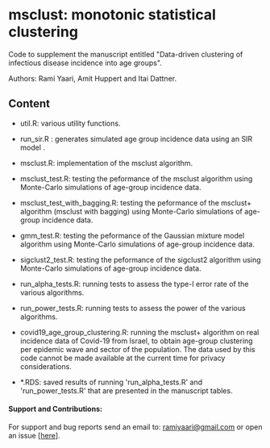 # msclust: monotonic statistical clustering

Code to supplement the manuscript entitled "Data-driven clustering of infectious disease incidence into age groups". 

Authors: Rami Yaari, Amit Huppert and Itai Dattner.

## Content

- util.R: various utility functions.

- run_sir.R : generates simulated age group incidence data using an SIR model .

- msclust.R: implementation of the msclust algorithm.

- msclust_test.R: testing the peformance of the msclust algorithm using Monte-Carlo simulations of age-group incidence data.

- msclust_test_with_bagging.R: testing the peformance of the msclust+ algorithm (msclust with bagging) using Monte-Carlo simulations of age-group incidence data.

- gmm_test.R: testing the peformance of the Gaussian mixture model algorithm using Monte-Carlo simulations of age-group incidence data.

- sigclust2_test.R: testing the peformance of the sigclust2 algorithm using Monte-Carlo simulations of age-group incidence data.

- run_alpha_tests.R: running tests to assess the type-I error rate of the various algorithms.

- run_power_tests.R: running tests to assess the power of the various algorithms.

- covid19_age_group_clustering.R: running the msclust+ algorithm on real incidence data of Covid-19 from Israel, to obtain age-group clustering per epidemic wave and sector of the population. The data used by this code cannot be made available at the current time for privacy considerations. 

- \*.RDS: saved results of running \'run_alpha_tests.R\' and \'run_power_tests.R\' that are presented in the manuscript tables.

#### Support and Contributions:
For support and bug reports send an email to: ramiyaari@gmail.com or open an issue [<a href="https://github.com/ramiyaari/simode/issues">here</a>].
